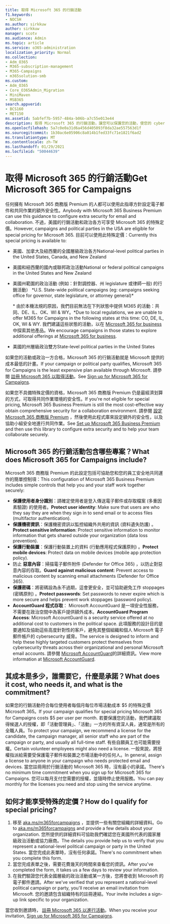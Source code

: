 ```yaml
---
title: 取得 Microsoft 365 的行銷活動
f1.keywords:
- NOCSH
ms.author: sirkkuw
author: sirkkuw
manager: scotv
ms.audience: Admin
ms.topic: article
ms.service: o365-administration
localization_priority: Normal
ms.collection:
- Adm_O365
- M365-subscription-management
- M365-Campaigns
- m365solution-smb
ms.custom:
- Adm_O365
- Core_O365Admin_Migration
- MiniMaven
- MSB365
search.appverid:
- BCS160
- MET150
ms.assetid: 5abfef7b-5957-484a-b06b-a7c55e013e44
description: 取得 Microsoft 365 的行銷活動，讓您可以保護您的活動，使您的 cybersecurity 威脅成為電子郵件、資料和通訊。
ms.openlocfilehash: 5a7c0e0a31d6a456d405093f8da32ae557563d1f
ms.sourcegitcommit: 1b30ac6e05906c8a014b1fed33fc71e1821f6ad2
ms.translationtype: MT
ms.contentlocale: zh-TW
ms.lasthandoff: 01/29/2021
ms.locfileid: "50044639"
---
```

# <a name="get-microsoft-365-for-campaigns"></a><span data-ttu-id="4aaed-103">取得 Microsoft 365 的行銷活動</span><span class="sxs-lookup"><span data-stu-id="4aaed-103">Get Microsoft 365 for Campaigns</span></span>

<span data-ttu-id="4aaed-104">任何擁有 Microsoft 365 商務版 Premium 的人都可以使用此指導方針設定電子郵件和共同作業的額外安全性。</span><span class="sxs-lookup"><span data-stu-id="4aaed-104">Anybody with Microsoft 365 Business Premium can use this guidance to configure extra security for email and collaboration.</span></span> <span data-ttu-id="4aaed-105">不過，美國的行銷活動和政治各方可享受 Microsoft 365 的特殊定價。</span><span class="sxs-lookup"><span data-stu-id="4aaed-105">However, campaigns and political parties in the USA are eligible for special pricing for Microsoft 365.</span></span> <span data-ttu-id="4aaed-106">目前可以使用此特殊定價：</span><span class="sxs-lookup"><span data-stu-id="4aaed-106">Currently this special pricing is available to:</span></span>

- <span data-ttu-id="4aaed-107">美國、加拿大及紐西蘭的全國層級政治各方</span><span class="sxs-lookup"><span data-stu-id="4aaed-107">National-level political parties in the United States, Canada, and New Zealand</span></span>
- <span data-ttu-id="4aaed-108">美國和紐西蘭的國內或聯邦政治活動</span><span class="sxs-lookup"><span data-stu-id="4aaed-108">National or federal political campaigns in the United States and New Zealand</span></span>
- <span data-ttu-id="4aaed-109">美國州範圍的政治活動 (例如：針對調控器、州 legislature 或律師一般) 的行銷活動） \*</span><span class="sxs-lookup"><span data-stu-id="4aaed-109">U.S. State-wide political campaigns (eg: campaigns seeking office for governor, state legislature, or attorney general)\*</span></span>

    <span data-ttu-id="4aaed-110">\* 由於本機法規的原因，我們目前無法在下列狀態中提供 M365 的活動：共同、DE、IL、OK、WI & WY。</span><span class="sxs-lookup"><span data-stu-id="4aaed-110">\*Due to local regulations, we are unable to offer M365 for Campaigns in the following states at this time: CO, DE, IL, OK, WI & WY.</span></span> <span data-ttu-id="4aaed-111">我們建議這些狀態的活動，以在 [Microsoft 365 for business](https://www.office.com/business)中探索其他產品。</span><span class="sxs-lookup"><span data-stu-id="4aaed-111">We encourage campaigns in those states to explore additional offerings at [Microsoft 365 for business](https://www.office.com/business).</span></span>

- <span data-ttu-id="4aaed-112">美國的州層級政治雙方</span><span class="sxs-lookup"><span data-stu-id="4aaed-112">State-level political parties in the United States</span></span>

<span data-ttu-id="4aaed-113">如果您的活動或政治一方合格，Microsoft 365 的行銷活動就是 Microsoft 提供的成本最低的計畫。</span><span class="sxs-lookup"><span data-stu-id="4aaed-113">If your campaign or political party qualifies, Microsoft 365 for Campaigns is the least expensive plan available through Microsoft.</span></span> <span data-ttu-id="4aaed-114">請參閱 [註冊 Microsoft 365 以取得活動](m365-campaigns-sign-up.md)。</span><span class="sxs-lookup"><span data-stu-id="4aaed-114">See [Sign up for Microsoft 365 for Campaigns](m365-campaigns-sign-up.md).</span></span>  

<span data-ttu-id="4aaed-115">如果您不具備特殊定價的資格，Microsoft 365 商務版 Premium 仍是最經濟划算的方式，可取得共同作業環境的安全性。</span><span class="sxs-lookup"><span data-stu-id="4aaed-115">If you're not eligible for special pricing, Microsoft 365 Business Premium is still the most cost-effective way obtain comprehensive security for a collaboration environment.</span></span> <span data-ttu-id="4aaed-116">請參閱 [設定 Microsoft 365 商務版 Premium](../business/set-up.md?toc=/microsoft-365/campaigns/toc.json&bc=/microsoft-365/campaigns/breadcrumb/toc.json) ，然後使用此程式庫來設定額外的安全性，以及協助小組安全地進行共同作業。</span><span class="sxs-lookup"><span data-stu-id="4aaed-116">See [Set up Microsoft 365 Business Premium](../business/set-up.md?toc=/microsoft-365/campaigns/toc.json&bc=/microsoft-365/campaigns/breadcrumb/toc.json) and then use this library to configure extra security and to help your team collaborate securely.</span></span>

## <a name="what-does-microsoft-365-for-campaigns-include"></a><span data-ttu-id="4aaed-117">Microsoft 365 的行銷活動包含哪些專案？</span><span class="sxs-lookup"><span data-stu-id="4aaed-117">What does Microsoft 365 for Campaigns include?</span></span>

<span data-ttu-id="4aaed-118">Microsoft 365 商務版 Premium 的此設定包括可協助您和您的員工安全地共同運作的簡單控制項：</span><span class="sxs-lookup"><span data-stu-id="4aaed-118">This configuration of Microsoft 365 Business Premium includes simple controls that help you and your staff work together securely:</span></span>

- <span data-ttu-id="4aaed-119">**保護使用者身分識別**：請確定使用者是登入傳送電子郵件或存取檔案 (多重因素驗證) 的使用者。</span><span class="sxs-lookup"><span data-stu-id="4aaed-119">**Protect user identity**: Make sure that users are who they say they are when they sign in to send email or to access files (multifactor authentication).</span></span>
- <span data-ttu-id="4aaed-120">**保護機密資訊**：保護機密資訊以監控組織外共用的資訊 (資料遺失防護) 。</span><span class="sxs-lookup"><span data-stu-id="4aaed-120">**Protect sensitive information**: Protect sensitive information to monitor information that gets shared outside your organization (data loss prevention).</span></span>
- <span data-ttu-id="4aaed-121">**保護行動裝置**：保護行動裝置上的資料 (行動應用程式保護原則) 。</span><span class="sxs-lookup"><span data-stu-id="4aaed-121">**Protect mobile devices**: Protect data on mobile devices (mobile app protection policy).</span></span>
- <span data-ttu-id="4aaed-122">防止 **惡意內容**：掃描電子郵件附件 (Defender for Office 365) ，以防止對惡意內容的存取。</span><span class="sxs-lookup"><span data-stu-id="4aaed-122">**Guard against malicious content**: Prevent access to malicious content by scanning email attachments (Defender for Office 365).</span></span>
- <span data-ttu-id="4aaed-123">**保護密碼**：將密碼設為永不過期，這會更安全，並可協助避免工作 stoppages (密碼原則) 。</span><span class="sxs-lookup"><span data-stu-id="4aaed-123">**Protect passwords**: Set passwords to never expire which is more secure and helps prevent work stoppages (password policy).</span></span>
- <span data-ttu-id="4aaed-124">**AccountGuard 程式存取**： Microsoft AccountGuard 是一項安全性服務，不需要在政治空間中為客戶提供額外成本。</span><span class="sxs-lookup"><span data-stu-id="4aaed-124">**AccountGuard Program Access**: Microsoft AccountGuard is a security service offered at no additional cost to customers in the political space.</span></span> <span data-ttu-id="4aaed-125">此項服務的設計目的是要通知及協助這些高度針對性的客戶，避免其整個組織和個人 Microsoft 電子郵件帳戶的 cybersecurity 威脅。</span><span class="sxs-lookup"><span data-stu-id="4aaed-125">The service is designed to inform and help these highly targeted customers protect themselves from cybersecurity threats across their organizational and personal Microsoft email accounts.</span></span> <span data-ttu-id="4aaed-126">請參閱 [Microsoft AccountGuard](https://www.microsoftaccountguard.com/)的詳細資訊。</span><span class="sxs-lookup"><span data-stu-id="4aaed-126">View more information at [Microsoft AccountGuard](https://www.microsoftaccountguard.com/).</span></span>

## <a name="what-does-it-cost-who-needs-it-and-what-is-the-commitment"></a><span data-ttu-id="4aaed-127">其成本是多少，誰需要它，什麼是承諾？</span><span class="sxs-lookup"><span data-stu-id="4aaed-127">What does it cost, who needs it, and what is the commitment?</span></span>

<span data-ttu-id="4aaed-128">如果您的行銷活動符合每位使用者每個月每位市場活動成本 $5 的特殊定價 Microsoft 365。</span><span class="sxs-lookup"><span data-stu-id="4aaed-128">If your campaign qualifies for special pricing Microsoft 365 for Campaigns costs $5 per user per month.</span></span>
<span data-ttu-id="4aaed-129">若要保護您的活動，我們建議取得候選人的授權，即「活動管理員」、「活動」一方的所有資深人員，通常是所有的全職人員。</span><span class="sxs-lookup"><span data-stu-id="4aaed-129">To protect your campaign, we recommend a license for the candidate, the campaign manager, all senior staff who are part of the campaign or party, and usually all full-time staff.</span></span> <span data-ttu-id="4aaed-130">有些自願員工也可能需要授權。</span><span class="sxs-lookup"><span data-stu-id="4aaed-130">Certain volunteer employees might also need a license.</span></span> <span data-ttu-id="4aaed-131">一般來說，將授權指派給需要受保護電子郵件和裝置之市場活動中的任何人。</span><span class="sxs-lookup"><span data-stu-id="4aaed-131">In general, assign a license to anyone in your campaign who needs protected email and devices.</span></span>
<span data-ttu-id="4aaed-132">當您註冊用於行銷活動的 Microsoft 365 時，沒有最小的承諾。</span><span class="sxs-lookup"><span data-stu-id="4aaed-132">There's no minimum time commitment when you sign up for Microsoft 365 for Campaigns.</span></span> <span data-ttu-id="4aaed-133">您可以每月支付您需要的授權，並隨時停止使用服務。</span><span class="sxs-lookup"><span data-stu-id="4aaed-133">You can pay monthly for the licenses you need and stop using the service anytime.</span></span>

## <a name="how-do-i-qualify-for-special-pricing"></a><span data-ttu-id="4aaed-134">如何才能享受特殊的定價？</span><span class="sxs-lookup"><span data-stu-id="4aaed-134">How do I qualify for special pricing?</span></span>

1. <span data-ttu-id="4aaed-135">移至 [aka.ms/m365forcampaigns](https://aka.ms/m365forcampaigns/) ，並提供一些有關您組織的詳細資料。</span><span class="sxs-lookup"><span data-stu-id="4aaed-135">Go to [aka.ms/m365forcampaigns](https://aka.ms/m365forcampaigns/) and provide a few details about your organization.</span></span> <span data-ttu-id="4aaed-136">您所提供的詳細資料可協助我們確認您在美國所代表的國家層級政治活動或協力廠商。</span><span class="sxs-lookup"><span data-stu-id="4aaed-136">The details you provide help us to verify that you represent a national-level political campaign or party in the United States.</span></span> <span data-ttu-id="4aaed-137">當您完成此表單時，沒有任何承諾。</span><span class="sxs-lookup"><span data-stu-id="4aaed-137">There's no commitment when you complete this form.</span></span>
2. <span data-ttu-id="4aaed-138">當您完成表單之後，需要花費幾天的時間來查看您的資訊。</span><span class="sxs-lookup"><span data-stu-id="4aaed-138">After you've completed the form, it takes us a few days to review your information.</span></span>
3. <span data-ttu-id="4aaed-139">在我們驗證您代表全國層級的政治活動或某一方後，您將會收到 Microsoft 的電子郵件邀請。</span><span class="sxs-lookup"><span data-stu-id="4aaed-139">After we've verified that you represent a national-level political campaign or party, you'll receive an email invitation from Microsoft.</span></span> <span data-ttu-id="4aaed-140">您的邀請包含組織特有的註冊連結。</span><span class="sxs-lookup"><span data-stu-id="4aaed-140">Your invite includes a sign-up link specific to your organization.</span></span>

<span data-ttu-id="4aaed-141">當您收到邀請時， [註冊 Microsoft 365 以進行活動](m365-campaigns-sign-up.md)。</span><span class="sxs-lookup"><span data-stu-id="4aaed-141">When you receive your invitation, [Sign up for Microsoft 365 for Campaigns](m365-campaigns-sign-up.md).</span></span>
